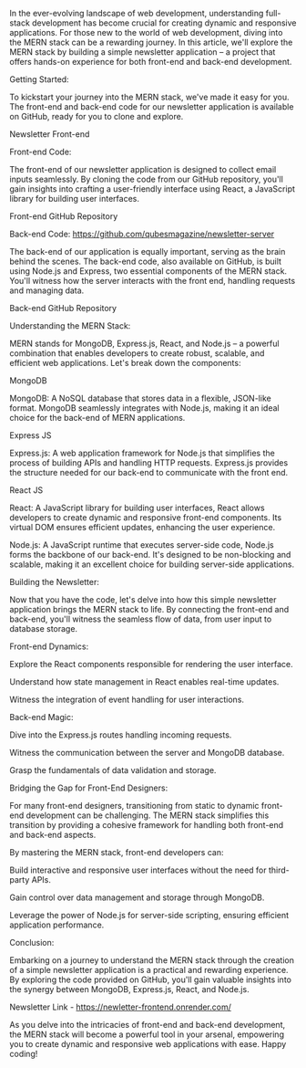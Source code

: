 In the ever-evolving landscape of web development, understanding full-stack development has become crucial for creating dynamic and responsive applications. For those new to the world of web development, diving into the MERN stack can be a rewarding journey. In this article, we'll explore the MERN stack by building a simple newsletter application – a project that offers hands-on experience for both front-end and back-end development.


Getting Started:

To kickstart your journey into the MERN stack, we've made it easy for you. The front-end and back-end code for our newsletter application is available on GitHub, ready for you to clone and explore.


Newsletter Front-end

Front-end Code:


The front-end of our newsletter application is designed to collect email inputs seamlessly. By cloning the code from our GitHub repository, you'll gain insights into crafting a user-friendly interface using React, a JavaScript library for building user interfaces.

Front-end GitHub Repository

Back-end Code: https://github.com/qubesmagazine/newsletter-server


The back-end of our application is equally important, serving as the brain behind the scenes. The back-end code, also available on GitHub, is built using Node.js and Express, two essential components of the MERN stack. You'll witness how the server interacts with the front end, handling requests and managing data.


Back-end GitHub Repository

Understanding the MERN Stack:

MERN stands for MongoDB, Express.js, React, and Node.js – a powerful combination that enables developers to create robust, scalable, and efficient web applications. Let's break down the components:

MongoDB

MongoDB: A NoSQL database that stores data in a flexible, JSON-like format. MongoDB seamlessly integrates with Node.js, making it an ideal choice for the back-end of MERN applications.


Express JS


Express.js: A web application framework for Node.js that simplifies the process of building APIs and handling HTTP requests. Express.js provides the structure needed for our back-end to communicate with the front end.


React JS

React: A JavaScript library for building user interfaces, React allows developers to create dynamic and responsive front-end components. Its virtual DOM ensures efficient updates, enhancing the user experience.


Node.js: A JavaScript runtime that executes server-side code, Node.js forms the backbone of our back-end. It's designed to be non-blocking and scalable, making it an excellent choice for building server-side applications.


Building the Newsletter:

Now that you have the code, let's delve into how this simple newsletter application brings the MERN stack to life. By connecting the front-end and back-end, you'll witness the seamless flow of data, from user input to database storage.

Front-end Dynamics:

Explore the React components responsible for rendering the user interface.

Understand how state management in React enables real-time updates.

Witness the integration of event handling for user interactions.

Back-end Magic:

Dive into the Express.js routes handling incoming requests.

Witness the communication between the server and MongoDB database.

Grasp the fundamentals of data validation and storage.

Bridging the Gap for Front-End Designers:

For many front-end designers, transitioning from static to dynamic front-end development can be challenging. The MERN stack simplifies this transition by providing a cohesive framework for handling both front-end and back-end aspects.

By mastering the MERN stack, front-end developers can:


Build interactive and responsive user interfaces without the need for third-party APIs.

Gain control over data management and storage through MongoDB.

Leverage the power of Node.js for server-side scripting, ensuring efficient application performance.

Conclusion:

Embarking on a journey to understand the MERN stack through the creation of a simple newsletter application is a practical and rewarding experience. By exploring the code provided on GitHub, you'll gain valuable insights into the synergy between MongoDB, Express.js, React, and Node.js.



Newsletter Link - https://newletter-frontend.onrender.com/

As you delve into the intricacies of front-end and back-end development, the MERN stack will become a powerful tool in your arsenal, empowering you to create dynamic and responsive web applications with ease. Happy coding!
